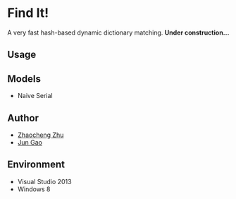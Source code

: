 # Find It!

A very fast hash-based dynamic dictionary matching. **Under construction...**

## Usage

## Models
- Naive Serial

## Author
- [Zhaocheng Zhu](https://github.com/kiddozhu/)
- [Jun Gao](https://github.com/SteveJunGao)

## Environment
- Visual Studio 2013
- Windows 8
